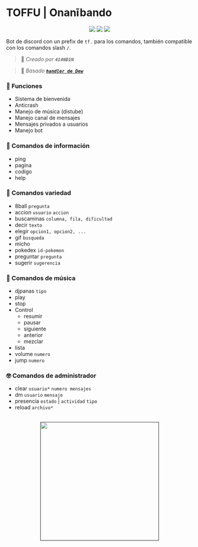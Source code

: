# TOFFU | Onanībando
<div align="center">

<a href="https://www.nodejs.org" target="_blank"><img src="https://img.shields.io/badge/-NODE.JS-6DA55F?style=for-the-badge&logo=nodedotjs&logoColor=white"/></a> <a href="https://discord.js.org/#/" target="_blank"><img src="https://img.shields.io/badge/-DISCORD%20JS-5a69ea?style=for-the-badge&logo=discord&logoColor=white"/></a> <a href="https://distube.js.org/#/docs/DisTube/stable/general/welcome" target="_blank"><img src="https://img.shields.io/badge/-distube-ed4245?style=for-the-badge&logo=youtube&logoColor=white"/></a>

</div>

Bot de discord con un prefix de `tf.` para los comandos, también compatible con los comandos slash `/`.
> 👤 *Creado por **`414ND1N`***

> 👤 *Basado [**`handler de Dew`**](https://github.com/dewstouh/handler-v14)*

### 🔧 Funciones
- Sistema de bienvenida
- Anticrash
- Manejo de música (distube)
- Manejo canal de mensajes
- Mensajes privados a usuarios
- Manejo bot

### 💬 Comandos de información
- ping
- pagina
- codigo
- help

### 💱 Comandos variedad

- 8ball `pregunta`
- accion `usuario` `accion`
- buscaminas `columna, fila, dificultad`
- decir `texto`
- elegir `opcion1, opcion2, ...`
- gif `busqueda`
- micho
- pokedex `id-pokemon`
- preguntar `pregunta`
- sugerir `sugerencia`

### 🎵 Comandos de música
- djpanas `tipo`
- play
- stop
- Control
    - resumir
    - pausar
    - siguiente
    - anterior
    - mezclar
- lista
- volume `numero`
- jump `numero`

### 🤓 Comandos de administrador
- clear `usuario*` `numero mensajes`
- dm `usuario` `mensaje`
- presencia `estado` | `actividad` `tipo`
- reload `archivo*`

<br>

<div align="center">
<a href="" target="_blank"><img src="https://i.imgur.com/SbS2aQm.png"/ style="width:20rem"></a>
</div>